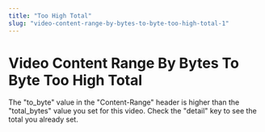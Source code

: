 ```yaml
---
title: "Too High Total"
slug: "video-content-range-by-bytes-to-byte-too-high-total-1"
---
```


Video Content Range By Bytes To Byte Too High Total
===================================================

The "to_byte" value in the "Content-Range" header is higher than the "total_bytes" value you set for this video. Check the "detail" key to see the total you already set.
